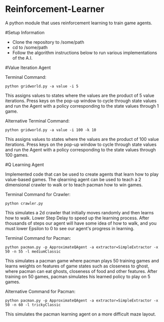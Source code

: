 Reinforcement-Learner
=====================

A python module that uses reinforcement learning to train game agents.

#Setup Information
+ Clone the repository to /some/path
+ cd to /some/path
+ Follow the algorithm instructions below to run various implementations of the A.I.

#Value Iteration Agent

Terminal Command:

`python gridworld.py -a value -i 5`

This assigns values to states where the values are the product of 5 value iterations. Press keys on the pop-up window to cycle through state values and run the Agent with a policy corresponding to the state values through 1 game.

Alternative Terminal Command:

`python gridworld.py -a value -i 100 -k 10`

This assigns values to states where the values are the product of 100 value iterations. Press keys on the pop-up window to cycle through state values and run the Agent with a policy corresponding to the state values through 100 games.

#Q Learning Agent

Implemented code that can be used to create agents that learn how to play value-based games. The qlearning agent can be used to teach a 2 dimensional crawler to walk or to teach pacman how to win games.

Terminal Command for Crawler:

`python crawler.py`

This simulates a 2d crawler that initially moves randomly and then learns how to walk. Lower Step Delay to speed up the learning process. After thousands of steps our agent will have some idea of how to walk, and you must lower Epsilon to 0 to see our agent's progress in learning.

Terminal Command for Pacman:

`python pacman.py -p ApproximateQAgent -a extractor=SimpleExtractor -x 50 -n 55 -l mediumClassic`

This simulates a pacman game where pacman plays 50 training games and learns weights on features of game states such as closeness to ghost, where pacman can eat ghosts, closeness of food and other features. After training on 50 games, pacman simulates his learned policy to play on 5 games.

Alternative Command for Pacman:

`python pacman.py -p ApproximateQAgent -a extractor=SimpleExtractor -x 50 -n 60 -l trickyClassic`

This simulates the pacman learning agent on a more difficult maze layout.

